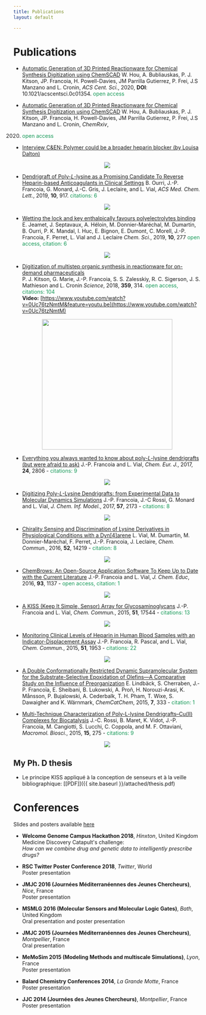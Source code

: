 ```yaml
---
title: Publications
layout: default

---
```


# Publications

- [Automatic Generation of 3D Printed Reactionware for Chemical Synthesis
Digitization using ChemSCAD](https://pubs.acs.org/doi/10.1021/acscentsci.0c01354)
W. Hou, A. Bubliauskas, P. J. Kitson, JP. Francoia, H. Powell-Davies,
JM Parrilla Gutierrez, P. Frei, J.S Manzano and L. Cronin, *ACS Cent. Sci.*,
2020, **DOI**: 10.1021/acscentsci.0c01354. <font color="#159957">open access</font>  

- [Automatic Generation of 3D Printed Reactionware for Chemical Synthesis
Digitization using ChemSCAD](https://chemrxiv.org/s/01c0cd28362e763c438f)
W. Hou, A. Bubliauskas, P. J. Kitson, JP. Francoia, H. Powell-Davies,
JM Parrilla Gutierrez, P. Frei, J.S Manzano and L. Cronin, *ChemRxiv*,
2020. <font color="#159957">open access</font>  

- [Interview C&EN: Polymer could be a broader heparin blocker (by Louisa
Dalton)](https://cen.acs.org/pharmaceuticals/drug-development/Polymer-broader-heparin-blocker/97/web/2019/06)
<p align="center">
  <img src="images/cen_news.jpg">
</p>

- [Dendrigraft of Poly-*L*-lysine as a Promising Candidate To Reverse
Heparin-based Anticoagulants in Clinical Settings](https://pubs.acs.org/doi/abs/10.1021/acsmedchemlett.9b00090)
B. Ourri, J.-P. Francoia, G. Monard, J.-C. Gris, J. Leclaire, and L. Vial,
*ACS Med. Chem. Lett.*, 2019, **10**, 917. <font color="#159957">citations:
6</font>  
<p align="center">
  <img src="images/protamine.jpg">
</p>

- [Wetting the lock and key enthalpically favours polyelectrolytes
binding](https://pubs.rsc.org/en/content/articlelanding/2019/sc/c8sc02966k)
E. Jeamet, J. Septavaux, A. Héloin, M. Donnier-Maréchal, M. Dumartin,
B. Ourri, P. K. Mandal, I. Huc, E. Bignon, E. Dumont, C. Morell,
J.-P. Francoia, F. Perret, L. Vial and J. Leclaire *Chem. Sci.*, 2019, **10**,
277 <font color="#159957">open access, citation: 6</font>  

<p align="center">
  <img src="images/wet_and_lock.jpg">
</p>

- [Digitization of multistep organic synthesis in reactionware for on-demand
pharmaceuticals](http://science.sciencemag.org/content/359/6373/314)  
P. J. Kitson, G. Marie, J.-P. Francoia, S. S. Zalesskiy, R. C. Sigerson,
J. S. Mathieson and L. Cronin *Science*, 2018, **359**, 314. <font
color="#159957">open access, citations: 104</font>  
**Video:** [https://www.youtube.com/watch?v=0Uc76tzNmtM&feature=youtu.be](https://www.youtube.com/watch?v=0Uc76tzNmtM)

<p align="center">
  <img width="350px" src="images/baclofen.gif">
</p>

- [Everything you always wanted to know about poly-*L*-lysine dendrigrafts
(but were afraid to ask)](http://onlinelibrary.wiley.com/wol1/doi/10.1002/chem.201704147)
J.-P. Francoia and L. Vial, *Chem. Eur. J.*, 2017, **24**, 2806 - <font
color="#159957">citations: 9</font>  
<p align="center">
  <img src="images/review.jpg">
</p>

- [Digitizing Poly-*L*-Lysine Dendrigrafts: from Experimental Data to
Molecular Dynamics Simulations](http://pubs.acs.org/doi/pdf/10.1021/acs.jcim.7b00258)
J.-P. Francoia, J.-C Rossi, G. Monard and L. Vial, *J. Chem. Inf. Model.*,
2017, **57**, 2173 - <font color="#159957">citations:&nbsp;8</font>  
<p align="center">
  <img src="images/digitizing.gif">
</p>

- [Chirality Sensing and Discrimination of Lysine
Derivatives in Physiological Conditions with a
Dyn\[4\]arene](http://pubs.rsc.org/en/content/articlelanding/2016/cc/c6cc07713g)
L. Vial, M. Dumartin, M. Donnier-Maréchal, F. Perret, J.-P. Francoia,
J. Leclaire, *Chem. Commun.*, 2016, **52**, 14219 - <font
color="#159957">citation: 8</font>  
<p align="center">
  <img src="images/chirality.gif">
</p>

- [ChemBrows: An Open-Source Application Software To Keep Up to Date with the
Current Literature](http://pubs.acs.org/doi/abs/10.1021/acs.jchemed.6b00024)
J.-P. Francoia and L. Vial, *J. Chem. Educ*, 2016, **93**, 1137 - <font color="#159957">open access, citation: 1</font>  
<p align="center">
  <img src="images/cb.gif">
</p>

- [A KISS (Keep It Simple, Sensor) Array for
Glycosaminoglycans](http://pubs.rsc.org/en/content/articlelanding/2014/cc/c5cc07628e)
J.-P. Francoia and L. Vial, *Chem. Commun.*, 2015, **51**, 17544 - <font color="#159957">citations: 13</font>  
<p align="center">
  <img src="images/kiss.gif">
</p>

- [Monitoring Clinical Levels of Heparin in Human
Blood Samples with an Indicator-Displacement Assay](http://pubs.rsc.org/en/Content/ArticleLanding/2015/CC/c4cc08563a)
J.-P. Francoia, R. Pascal, and L. Vial, *Chem. Commun.*, 2015, **51**,
1953 - <font color="#159957">citations: 22</font>  
<p align="center">
  <img src="images/heparin.gif">
</p>

- [A Double Conformationally Restricted Dynamic Supramolecular
System for the Substrate-Selective Epoxidation of
Olefins—A Comparative Study on the Influence of
Preorganization](http://onlinelibrary.wiley.com/doi/10.1002/cctc.201402726/full)
E. Lindbäck, S. Cherraben, J.-P. Francoïa, E. Sheibani, B. Lukowski,
A. Proñ, H. Norouzi-Arasi, K. Månsson, P. Bujalowski, A. Cederbalk,
T. H. Pham, T. Wixe, S. Dawaigher and K. Wärnmark, *ChemCatChem*, 2015,
**7**, 333 - <font color="#159957">citation: 1</font>  

- [Multi-Technique Characterization of Poly-L-lysine Dendrigrafts–Cu(II)
Complexes for Biocatalysis](http://onlinelibrary.wiley.com/doi/10.1002/mabi.201400341)
J.-C. Rossi, B. Maret, K. Vidot, J.-P. Francoia, M. Cangiotti, S. Lucchi,
C. Coppola, and M. F. Ottaviani, *Macromol. Biosci.*, 2015, **15**, 275 - <font color="#159957">citations: 9</font>  
<p align="center">
  <img src="images/chara.png">
</p>

## My Ph. D thesis

- Le principe KISS appliqué à la conception de senseurs et à la veille
    bibliographique: [\[PDF\]]({{ site.baseurl }}/attached/thesis.pdf)


# Conferences

Slides and posters available [here](https://github.com/JPFrancoia/PostersSlides)

- **Welcome Genome Campus Hackathon 2018**, *Hinxton*, United Kingdom  
Medicine Discovery Catapult's challenge:  
*How can we combine drug and genetic data to intelligently prescribe drugs?*

- **RSC Twitter Poster Conference 2018**, *Twitter*, World  
Poster presentation

- **JMJC 2016 (Journées Méditerranéennes des Jeunes Chercheurs)**, *Nice*, France  
Poster presentation

- **MSMLG 2016 (Molecular Sensors and Molecular Logic Gates)**, *Bath*, United Kingdom  
Oral presentation and poster presentation

- **JMJC 2015 (Journées Méditerranéennes des Jeunes Chercheurs)**, *Montpellier*, France  
Oral presentation

- **MeMoSim 2015 (Modeling Methods and multiscale Simulations)**, *Lyon*, France  
Poster presentation

- **Balard Chemistry Conferences 2014**, *La Grande Motte*, France  
Poster presentation

- **JJC 2014 (Journées des Jeunes Chercheurs)**, *Montpellier*, France  
Poster presentation
